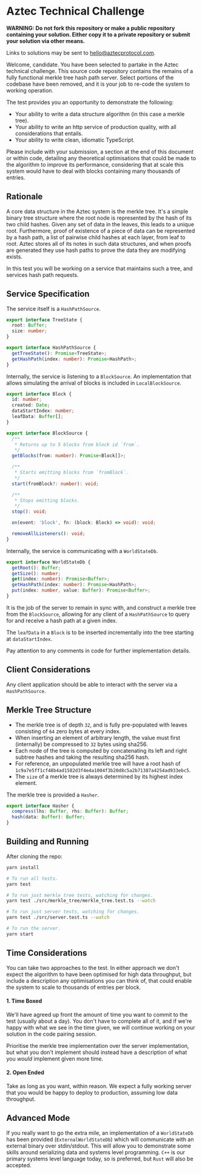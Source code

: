 # Aztec Technical Challenge

**WARNING: Do not fork this repository or make a public repository containing your solution. Either copy it to a private repository or submit your solution via other means.**

Links to solutions may be sent to hello@aztecprotocol.com.

Welcome, candidate. You have been selected to partake in the Aztec technical challenge. This source code repository contains the remains of a fully functional merkle tree hash path server. Select portions of the codebase have been removed, and it is your job to re-code the system to working operation.

The test provides you an opportunity to demonstrate the following:

- Your ability to write a data structure algorithm (in this case a merkle tree).
- Your ability to write an http service of production quality, with all considerations that entails.
- Your ability to write clean, idiomatic TypeScript.

Please include with your submission, a section at the end of this document or within code, detailing any theoretical optimisations that could be made to the algorithm to improve its performance, considering that at scale this system would have to deal with blocks containing many thousands of entries.

## Rationale

A core data structure in the Aztec system is the merkle tree. It's a simple binary tree structure where the root node is represented by the hash of its two child hashes. Given any set of data in the leaves, this leads to a unique root. Furthermore, proof of existence of a piece of data can be represented by a hash path, a list of pairwise child hashes at each layer, from leaf to root. Aztec stores all of its notes in such data structures, and when proofs are generated they use hash paths to prove the data they are modifying exists.

In this test you will be working on a service that maintains such a tree, and services hash path requests.

## Service Specification

The service itself is a `HashPathSource`.

```typescript
export interface TreeState {
  root: Buffer;
  size: number;
}

export interface HashPathSource {
  getTreeState(): Promise<TreeState>;
  getHashPath(index: number): Promise<HashPath>;
}
```

Internally, the service is listening to a `BlockSource`. An implementation that allows simulating the arrival of blocks is included in `LocalBlockSource`.

```typescript
export interface Block {
  id: number;
  created: Date;
  dataStartIndex: number;
  leafData: Buffer[];
}

export interface BlockSource {
  /**
   * Returns up to 5 blocks from block id `from`.
   */
  getBlocks(from: number): Promise<Block[]>;

  /**
   * Starts emitting blocks from `fromBlock`.
   */
  start(fromBlock?: number): void;

  /**
   * Stops emitting blocks.
   */
  stop(): void;

  on(event: 'block', fn: (block: Block) => void): void;

  removeAllListeners(): void;
}
```

Internally, the service is communicating with a `WorldStateDb`.

```typescript
export interface WorldStateDb {
  getRoot(): Buffer;
  getSize(): number;
  get(index: number): Promise<Buffer>;
  getHashPath(index: number): Promise<HashPath>;
  put(index: number, value: Buffer): Promise<Buffer>;
}
```

It is the job of the server to remain in sync with, and construct a merkle tree from the `BlockSource`, allowing for any client of a `HashPathSource` to query for and receive a hash path at a given index.

The `leafData` in a `Block` is to be inserted incrementally into the tree starting at `dataStartIndex`.

Pay attention to any comments in code for further implementation details.

## Client Considerations

Any client application should be able to interact with the server via a `HashPathSource`.

## Merkle Tree Structure

- The merkle tree is of depth `32`, and is fully pre-populated with leaves consisting of `64` zero bytes at every index.
- When inserting an element of arbitrary length, the value must first (internally) be compressed to `32` bytes using sha256.
- Each node of the tree is computed by concatenating its left and right subtree hashes and taking the resulting sha256 hash.
- For reference, an unpopulated merkle tree will have a root hash of `1c9a7e5ff1cf48b4ad1582d3f4e4a1004f3b20d8c5a2b71387a4254ad933ebc5`.
- The `size` of a merkle tree is always determined by its highest index element.

The merkle tree is provided a `Hasher`.

```typescript
export interface Hasher {
  compress(lhs: Buffer, rhs: Buffer): Buffer;
  hash(data: Buffer): Buffer;
}
```

## Building and Running

After cloning the repo:

```bash
yarn install

# To run all tests.
yarn test

# To run just merkle tree tests, watching for changes.
yarn test ./src/merkle_tree/merkle_tree.test.ts --watch

# To run just server tests, watching for changes.
yarn test ./src/server.test.ts --watch

# To run the server.
yarn start
```

## Time Considerations

You can take two approaches to the test. In either approach we don't expect the algorithm to have been optimised for high data throughput, but include a description any optimisations you can think of, that could enable the system to scale to thousands of entries per block.

#### 1. Time Boxed

We'll have agreed up front the amount of time you want to commit to the test (usually about a day). You don't have to complete all of it, and if we're happy with what we see in the time given, we will continue working on your solution in the code pairing session.

Prioritise the merkle tree implementation over the server implementation, but what you don't implement should instead have a description of what you _would_ implement given more time.

#### 2. Open Ended

Take as long as you want, within reason. We expect a fully working server that you would be happy to deploy to production, assuming low data throughput.

## Advanced Mode

If you really want to go the extra mile, an implementation of a `WorldStateDb` has been provided (`ExternalWorldStateDb`) which will communicate with an external binary over stdin/stdout. This will allow you to demonstrate some skills around serializing data and systems level programming. `C++` is our primary systems level language today, so is preferred, but `Rust` will also be accepted.
